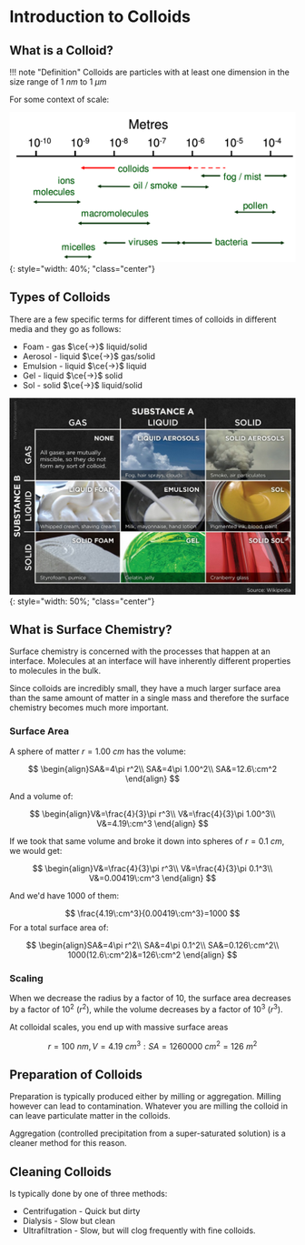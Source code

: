 # Introduction to Colloids

## What is a Colloid?

!!! note "Definition"
	Colloids are particles with at least one dimension in the size range of $1\:nm$ to $1\:\mu m$

For some context of scale: 

![!1a.scale](1a.scale.png){: style="width: 40%; "class="center"}

## Types of Colloids

There are a few specific terms for different times of colloids in different media and they go as follows:

* Foam - gas $\ce{->}$ liquid/solid
* Aerosol - liquid  $\ce{->}$ gas/solid
* Emulsion - liquid  $\ce{->}$ liquid
* Gel - liquid  $\ce{->}$ solid
* Sol  - solid $\ce{->}$ liquid/solid

![!TypesOfColloids](TypesOfColloids.jpeg){: style="width: 50%; "class="center"}

## What is Surface Chemistry?

Surface chemistry is concerned with the processes that happen at an interface. Molecules at an interface will have inherently different properties to molecules in the bulk.

Since colloids are incredibly small, they have a much larger surface area than the same amount of matter in a single mass and therefore the surface chemistry becomes much more important.

### Surface Area

A sphere of matter $r=1.00\:cm$ has the volume:

$$
\begin{align}SA&=4\pi r^2\\
SA&=4\pi 1.00^2\\
SA&=12.6\:cm^2
\end{align}
$$

And a volume of:

$$
\begin{align}V&=\frac{4}{3}\pi r^3\\
V&=\frac{4}{3}\pi 1.00^3\\
V&=4.19\:cm^3
\end{align}
$$

If we took that same volume and broke it down into spheres of $r=0.1\:cm$, we would get:

$$
\begin{align}V&=\frac{4}{3}\pi r^3\\
V&=\frac{4}{3}\pi 0.1^3\\
V&=0.00419\:cm^3
\end{align}
$$

And we'd have 1000 of them:

$$
\frac{4.19\:cm^3}{0.00419\:cm^3}=1000
$$
For a total surface area of:

$$
\begin{align}SA&=4\pi r^2\\
SA&=4\pi 0.1^2\\
SA&=0.126\:cm^2\\
1000(12.6\:cm^2)&=126\:cm^2
\end{align}
$$

### Scaling

When we decrease the radius by a factor of 10, the surface area decreases by a factor of $10^2$ ($r^2$), while the volume decreases by a factor of $10^3$ ($r^3$).

At colloidal scales, you end up with massive surface areas

$$
r=100\:nm,V=4.19\:cm^3 : SA=1260000\:cm^2 =126\:m^2
$$
## Preparation of Colloids

Preparation is typically produced either by milling or aggregation. Milling however can lead to contamination. Whatever you are milling the colloid in can leave particulate matter in the colloids.

Aggregation (controlled precipitation from a super-saturated solution) is a cleaner method for this reason.

## Cleaning Colloids

Is typically done by one of three methods:

* Centrifugation - Quick but dirty
* Dialysis - Slow but clean
* Ultrafiltration - Slow, but will clog frequently with fine colloids.